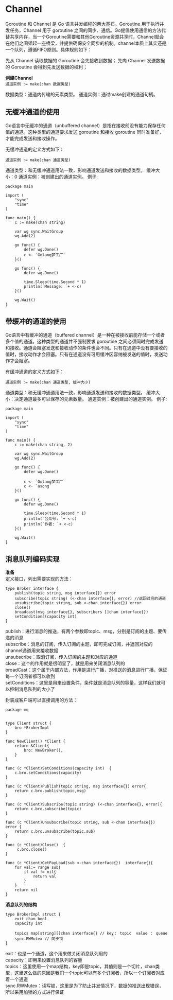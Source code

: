 # Channel #
Goroutine 和 Channel 是 Go 语言并发编程的两大基石。Goroutine 用于执行并发任务，Channel 用于 goroutine 之间的同步、通信。Go提倡使用通信的方法代替共享内存，当一个Goroutine需要和其他Goroutine资源共享时，Channel就会在他们之间架起一座桥梁，并提供确保安全同步的机制。channel本质上其实还是一个队列，遵循FIFO原则。具体规则如下：

先从 Channel 读取数据的 Goroutine 会先接收到数据；
先向 Channel 发送数据的 Goroutine 会得到先发送数据的权利；

**创建Channel**     
```通道实例 := make(chan 数据类型)```  

数据类型：通道内传输的元素类型。
通道实例：通过make创建的通道句柄。

## 无缓冲通道的使用 ##
Go语言中无缓冲的通道（unbuffered channel）是指在接收前没有能力保存任何值的通道。这种类型的通道要求发送 goroutine 和接收 goroutine 同时准备好，才能完成发送和接收操作。

无缓冲通道的定义方式如下：
```
通道实例 := make(chan 通道类型)
```
通道类型：和无缓冲通道用法一致，影响通道发送和接收的数据类型。
缓冲大小：0
通道实例：被创建出的通道实例。
例子:
```
package main

import (
    "sync"
    "time"
)

func main() {
    c := make(chan string)

    var wg sync.WaitGroup
    wg.Add(2)

    go func() {
        defer wg.Done()
        c <- `Golang梦工厂`
    }()

    go func() {
        defer wg.Done()

        time.Sleep(time.Second * 1)
        println(`Message: `+ <-c)
    }()

    wg.Wait()
}
```
## 带缓冲的通道的使用 ##
Go语言中有缓冲的通道（buffered channel）是一种在被接收前能存储一个或者多个值的通道。这种类型的通道并不强制要求 goroutine 之间必须同时完成发送和接收。通道会阻塞发送和接收动作的条件也会不同。只有在通道中没有要接收的值时，接收动作才会阻塞。只有在通道没有可用缓冲区容纳被发送的值时，发送动作才会阻塞。

有缓冲通道的定义方式如下：
```
通道实例 := make(chan 通道类型, 缓冲大小)
```
通道类型：和无缓冲通道用法一致，影响通道发送和接收的数据类型。
缓冲大小：决定通道最多可以保存的元素数量。
通道实例：被创建出的通道实例。
例子:
```
package main

import (
    "sync"
    "time"
)

func main() {
    c := make(chan string, 2)

    var wg sync.WaitGroup
    wg.Add(2)

    go func() {
        defer wg.Done()

        c <- `Golang梦工厂`
        c <- `asong`
    }()

    go func() {
        defer wg.Done()

        time.Sleep(time.Second * 1)
        println(`公众号: `+ <-c)
        println(`作者: `+ <-c)
    }()

    wg.Wait()
}
```
## 消息队列编码实现 ##
**准备**      
定义接口，列出需要实现的方法：
```
type Broker interface {
	publish(topic string, msg interface{}) error
	subscribe(topic string) (<-chan interface{}, error) //返回对应的通道
	unsubscribe(topic string, sub <-chan interface{}) error
	close()
	broadcast(msg interface{}, subscribers []chan interface{})
	setConditions(capacity int)
}
```
publish：进行消息的推送，有两个参数即topic、msg，分别是订阅的主题、要传递的消息      
subscribe：消息的订阅，传入订阅的主题，即可完成订阅，并返回对应的channel通道用来接收数据       
unsubscribe：取消订阅，传入订阅的主题和对应的通道       
close：这个的作用就是很明显了，就是用来关闭消息队列的      
broadCast：这个属于内部方法，作用是进行广播，对推送的消息进行广播，保证每一个订阅者都可以收到      
setConditions：这里是用来设置条件，条件就是消息队列的容量，这样我们就可以控制消息队列的大小了        

封装成客户端可以直接调用的方法：
```
package mq


type Client struct {
	bro *BrokerImpl
}

func NewClient() *Client {
	return &Client{
		bro: NewBroker(),
	}
}

func (c *Client)SetConditions(capacity int)  {
	c.bro.setConditions(capacity)
}

func (c *Client)Publish(topic string, msg interface{}) error{
	return c.bro.publish(topic,msg)
}

func (c *Client)Subscribe(topic string) (<-chan interface{}, error){
	return c.bro.subscribe(topic)
}

func (c *Client)Unsubscribe(topic string, sub <-chan interface{}) error {
	return c.bro.unsubscribe(topic,sub)
}

func (c *Client)Close()  {
	 c.bro.close()
}

func (c *Client)GetPayLoad(sub <-chan interface{})  interface{}{
	for val:= range sub{
		if val != nil{
			return val
		}
	}
	return nil
}
```

**消息队列的结构**
```
type BrokerImpl struct {
	exit chan bool
	capacity int

	topics map[string][]chan interface{} // key： topic  value ： queue
	sync.RWMutex // 同步锁
}
```
exit：也是一个通道，这个用来做关闭消息队列用的     
capacity：即用来设置消息队列的容量      
topics：这里使用一个map结构，key即是topic，其值则是一个切片，chan类型，这里这么做的原因是我们一个topic可以有多个订阅者，所以一个订阅者对应着一个通道      
sync.RWMutex：读写锁，这里是为了防止并发情况下，数据的推送出现错误，所以采用加锁的方式进行保证      

